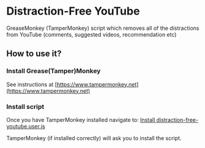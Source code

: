 # Distraction-Free YouTube
GreaseMonkey (TamperMonkey) script which removes all of the distractions from YouTube (comments, suggested videos, recommendation etc)

##  How to use it? 
### Install Grease(Tamper)Monkey
See instructions at [https://www.tampermonkey.net](https://www.tampermonkey.net)

### Install script
Once you have TamperMonkey installed navigate to:
[Install distraction-free-youtube.user.js](https://raw.githubusercontent.com/kombinar/distraction-free-youtube/main/distraction-free-youtube.user.js)

TamperMonkey (if installed correctly) will ask you to install the script.